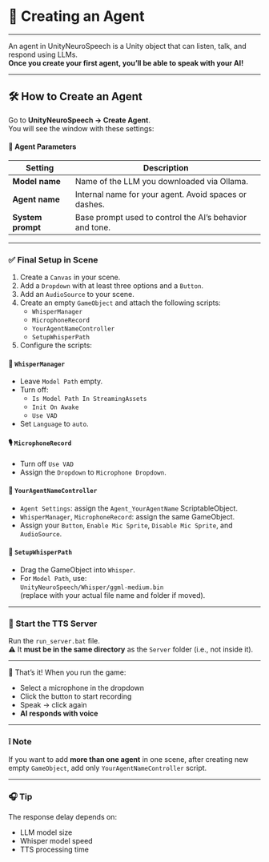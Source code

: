 # 🧠 Creating an Agent

---

An agent in UnityNeuroSpeech is a Unity object that can listen, talk, and respond using LLMs.  
**Once you create your first agent, you’ll be able to speak with your AI!**

---

## 🛠 How to Create an Agent

Go to **UnityNeuroSpeech → Create Agent**.  
You will see the window with these settings:


#### 👤 Agent Parameters

| Setting         | Description                                                                 |
|-----------------|-----------------------------------------------------------------------------|
| **Model name**  | Name of the LLM you downloaded via Ollama.                                 |
| **Agent name**  | Internal name for your agent. Avoid spaces or dashes.                      |
| **System prompt** | Base prompt used to control the AI’s behavior and tone.                  |

---

### ✅ Final Setup in Scene

1. Create a `Canvas` in your scene.
2. Add a `Dropdown` with at least three options and a `Button`.
3. Add an `AudioSource` to your scene.
4. Create an empty `GameObject` and attach the following scripts:
   - `WhisperManager`
   - `MicrophoneRecord`
   - `YourAgentNameController`
   - `SetupWhisperPath`
5. Configure the scripts:

#### 🔧 `WhisperManager`
- Leave `Model Path` empty.
- Turn off:
  - `Is Model Path In StreamingAssets`
  - `Init On Awake`
  - `Use VAD`
- Set `Language` to `auto`.

#### 🎙 `MicrophoneRecord`
- Turn off `Use VAD`
- Assign the `Dropdown` to `Microphone Dropdown`.

#### 🤖 `YourAgentNameController`
- `Agent Settings`: assign the `Agent_YourAgentName` ScriptableObject.
- `WhisperManager`, `MicrophoneRecord`: assign the same GameObject.
- Assign your `Button`, `Enable Mic Sprite`, `Disable Mic Sprite`, and `AudioSource`.

#### 📁 `SetupWhisperPath`
- Drag the GameObject into `Whisper`.
- For `Model Path`, use:  
  `UnityNeuroSpeech/Whisper/ggml-medium.bin`  
  (replace with your actual file name and folder if moved).

---

### 🔄 Start the TTS Server

Run the `run_server.bat` file.  
⚠️ It **must be in the same directory** as the `Server` folder (i.e., not inside it).

---

🎉 That’s it! When you run the game:

- Select a microphone in the dropdown  
- Click the button to start recording  
- Speak → click again  
- **AI responds with voice**

---

### ❕ Note

If you want to add **more than one agent** in one scene, after creating new empty `GameObject`, add only `YourAgentNameController` script.

---

### 🎧 Tip

The response delay depends on:

- LLM model size
- Whisper model speed
- TTS processing time

